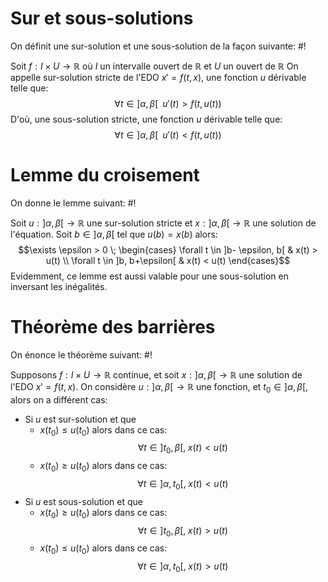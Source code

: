 # Sur et sous-solutions
On définit une sur-solution et une sous-solution de la façon suivante: #!

Soit $f: I \times U \to \mathbb R$ où $I$ un intervalle ouvert de $\mathbb R$ et $U$ un ouvert de $\mathbb R$
On appelle sur-solution stricte de l'EDO $x' = f(t,x)$, une fonction $u$ dérivable telle que: $$\forall t \in ]\alpha, \beta[\;\; u'(t) > f(t, u(t))$$D'où, une sous-solution stricte, une fonction $u$ dérivable telle que: $$\forall t \in ]\alpha, \beta[\;\; u'(t) < f(t, u(t))$$
<!--ID: 1718736687573-->


# Lemme du croisement
On donne le lemme suivant: #!

Soit $u: ]\alpha, \beta[ \to \mathbb R$ une sur-solution stricte et $x:]\alpha, \beta[ \to \mathbb R$ une solution de l'équation.
Soit $b \in ]\alpha, \beta[$ tel que $u(b) = x(b)$ alors:
$$\exists \epsilon > 0 \; \begin{cases} \forall t \in ]b- \epsilon, b[ & x(t) > u(t) \\ \forall t \in ]b, b+\epsilon[ & x(t) < u(t) \end{cases}$$Evidemment, ce lemme est aussi valable pour une sous-solution en inversant les inégalités.
<!--ID: 1718736687575-->


# Théorème des barrières
On énonce le théorème suivant: #!

Supposons $f: I \times U \to \mathbb R$ continue, et soit $x: ]\alpha, \beta[ \to \mathbb R$ une solution de l'EDO $x' = f(t,x)$.
On considère $u: ]\alpha, \beta[ \to \mathbb R$ une fonction, et $t_0 \in ]\alpha, \beta[$, alors on a différent cas:
- Si $u$ est sur-solution et que
	- $x(t_0) \leq u(t_0)$ alors dans ce cas: $$\forall t \in ]t_0, \beta[, \; x(t) <u(t)$$
	- $x(t_0) \geq u(t_0)$ alors dans ce cas: $$\forall t \in ]\alpha, t_0[, \; x(t) <u(t)$$
- Si $u$ est sous-solution et que
	- $x(t_0) \geq u(t_0)$ alors dans ce cas: $$\forall t \in ]t_0, \beta[, \; x(t) >u(t)$$
	-  $x(t_0) \leq u(t_0)$ alors dans ce cas: $$\forall t \in ]\alpha, t_0[, \; x(t) >u(t)$$
<!--ID: 1718736687577-->

